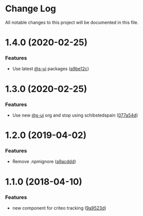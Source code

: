 # Change Log

All notable changes to this project will be documented in this file.

# 1.4.0 (2020-02-25)


### Features

* Use latest [@s-ui](https://github.com/s-ui) packages ([a9be12c](https://github.com/SUI-Components/schibsted-spain-components/commit/a9be12c37f865d5b3559deee239c85327a141e86))



# 1.3.0 (2020-02-25)


### Features

* Use new [@s-ui](https://github.com/s-ui) org and stop using schibstedspain ([077a54d](https://github.com/SUI-Components/schibsted-spain-components/commit/077a54d103d228efa85951818e6cf3df7237501f))



# 1.2.0 (2019-04-02)


### Features

* Remove .npmignore ([a9acddd](https://github.com/SUI-Components/schibsted-spain-components/commit/a9acddd8d42e33db4e17789858970287986c7b5f))



# 1.1.0 (2018-04-10)


### Features

* new component for criteo tracking ([9a9523d](https://github.com/SUI-Components/schibsted-spain-components/commit/9a9523d84759d012161cbdceb8e7a9346683eac8))



